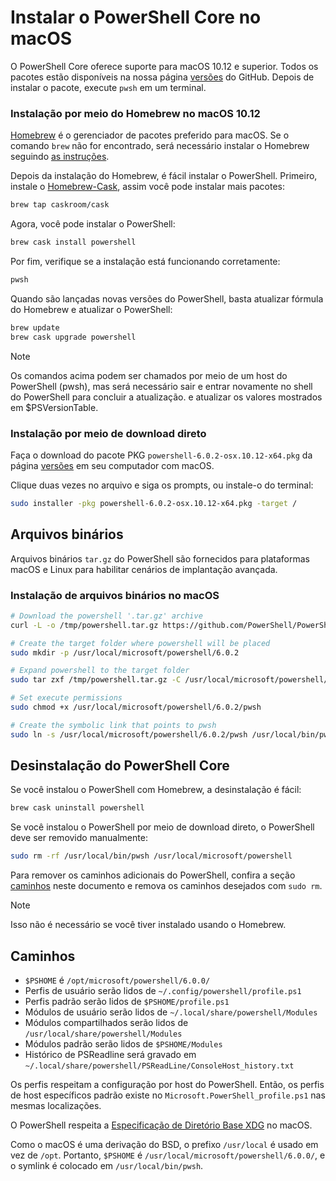 # <a name="installing-powershell-core-on-macos"></a>Instalar o PowerShell Core no macOS

O PowerShell Core oferece suporte para macOS 10.12 e superior.
Todos os pacotes estão disponíveis na nossa página [versões][] do GitHub.
Depois de instalar o pacote, execute `pwsh` em um terminal.

### <a name="installation-via-homebrew-on-macos-1012"></a>Instalação por meio do Homebrew no macOS 10.12

[Homebrew][brew] é o gerenciador de pacotes preferido para macOS.
Se o comando `brew` não for encontrado, será necessário instalar o Homebrew seguindo [as instruções][brew].

Depois da instalação do Homebrew, é fácil instalar o PowerShell.
Primeiro, instale o [Homebrew-Cask][cask], assim você pode instalar mais pacotes:

```sh
brew tap caskroom/cask
```

Agora, você pode instalar o PowerShell:

```sh
brew cask install powershell
```

Por fim, verifique se a instalação está funcionando corretamente:

```sh
pwsh
```

Quando são lançadas novas versões do PowerShell, basta atualizar fórmula do Homebrew e atualizar o PowerShell:

```sh
brew update
brew cask upgrade powershell
```

> [!NOTE]
> Os comandos acima podem ser chamados por meio de um host do PowerShell (pwsh), mas será necessário sair e entrar novamente no shell do PowerShell para concluir a atualização.
> e atualizar os valores mostrados em $PSVersionTable.

[brew]: http://brew.sh/
[cask]: https://caskroom.github.io/

### <a name="installation-via-direct-download"></a>Instalação por meio de download direto

Faça o download do pacote PKG `powershell-6.0.2-osx.10.12-x64.pkg` da página [versões][] em seu computador com macOS.

Clique duas vezes no arquivo e siga os prompts, ou instale-o do terminal:

```sh
sudo installer -pkg powershell-6.0.2-osx.10.12-x64.pkg -target /
```

## <a name="binary-archives"></a>Arquivos binários

Arquivos binários `tar.gz` do PowerShell são fornecidos para plataformas macOS e Linux para habilitar cenários de implantação avançada.

### <a name="installing-binary-archives-on-macos"></a>Instalação de arquivos binários no macOS

```sh
# Download the powershell '.tar.gz' archive
curl -L -o /tmp/powershell.tar.gz https://github.com/PowerShell/PowerShell/releases/download/v6.0.2/powershell-6.0.2-osx-x64.tar.gz

# Create the target folder where powershell will be placed
sudo mkdir -p /usr/local/microsoft/powershell/6.0.2

# Expand powershell to the target folder
sudo tar zxf /tmp/powershell.tar.gz -C /usr/local/microsoft/powershell/6.0.2

# Set execute permissions
sudo chmod +x /usr/local/microsoft/powershell/6.0.2/pwsh

# Create the symbolic link that points to pwsh
sudo ln -s /usr/local/microsoft/powershell/6.0.2/pwsh /usr/local/bin/pwsh
```

## <a name="uninstalling-powershell-core"></a>Desinstalação do PowerShell Core

Se você instalou o PowerShell com Homebrew, a desinstalação é fácil:

```sh
brew cask uninstall powershell
```

Se você instalou o PowerShell por meio de download direto, o PowerShell deve ser removido manualmente:

```sh
sudo rm -rf /usr/local/bin/pwsh /usr/local/microsoft/powershell
```

Para remover os caminhos adicionais do PowerShell, confira a seção [caminhos][] neste documento e remova os caminhos desejados com `sudo rm`.

> [!NOTE]
> Isso não é necessário se você tiver instalado usando o Homebrew.

[caminhos]:#paths

## <a name="paths"></a>Caminhos

* `$PSHOME` é `/opt/microsoft/powershell/6.0.0/`
* Perfis de usuário serão lidos de `~/.config/powershell/profile.ps1`
* Perfis padrão serão lidos de `$PSHOME/profile.ps1`
* Módulos de usuário serão lidos de `~/.local/share/powershell/Modules`
* Módulos compartilhados serão lidos de `/usr/local/share/powershell/Modules`
* Módulos padrão serão lidos de `$PSHOME/Modules`
* Histórico de PSReadline será gravado em `~/.local/share/powershell/PSReadLine/ConsoleHost_history.txt`

Os perfis respeitam a configuração por host do PowerShell.
Então, os perfis de host específicos padrão existe no `Microsoft.PowerShell_profile.ps1` nas mesmas localizações.

O PowerShell respeita a [Especificação de Diretório Base XDG][xdg-bds] no macOS.

Como o macOS é uma derivação do BSD, o prefixo `/usr/local` é usado em vez de `/opt`.
Portanto, `$PSHOME` é `/usr/local/microsoft/powershell/6.0.0/`, e o symlink é colocado em `/usr/local/bin/pwsh`.

[versões]: https://github.com/PowerShell/PowerShell/releases/latest
[xdg-bds]: https://specifications.freedesktop.org/basedir-spec/basedir-spec-latest.html
